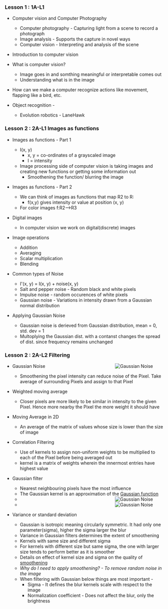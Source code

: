 <h3>Lesson 1 : 1A-L1</h3>

* Computer vision and Computer Photography
    * Computer photography - Capturing light from a scene to record a photograph
    * Image analysis - Supports the capture in novel ways
    * Computer vision - Interpreting and analysis of the scene
    
* Introduction to computer vision

* What is computer vision?
    * Image goes in and somthing meaningful or interpretable comes out
    * Understanding what is in the image
    
 * How can we make a computer recognize actions like movement, flapping like a bird, etc.
 
 * Object recognition - 
    * Evolution robotics - LaneHawk

<h3>Lesson 2 : 2A-L1 Images as functions</h3>

* Images as functions - Part 1
   * I(x, y)
      * x, y = co-ordinates of a grayscaled image
      * I = intensity
   * Image processing side of computer vision is taking images and creating new functions or getting some information out
      * Smoothening the function/ blurring the image

* Images as functions - Part 2
   * We can think of images as functions that map R2 to R:
      * f(x,y) gives intensity or value at position (x, y)
   * For color images f:R2-->R3
   
* Digital images
   * In computer vision we work on digital(discrete) images

* Image operations
   * Addition
   * Averaging
   * Scalar multiplication
   * Blending
   
* Common types of Noise
   * I'(x, y) = I(x, y) + noise(x, y)
   * Salt and pepper noise - Random black and white pixels
   * Impulse noise - random occurences of white pixels
   * Gaussian noise - Variations in intensity drawn from a Gaussian normal distribution

* Applying Gaussian Noise
   * Gaussian noise is derieved from Gaussian distribution, mean = 0, std. dev = 1
   * Multoplying the Gaussian dist. with a contanst changes the spread of dist. since frequency remains unchanged

<h3>Lesson 2 : 2A-L2 Filtering</h3>

<img src = "http://www.gergltd.com/cse486/project2/GaussianNoise.jpg"
     alt = "Gaussian Noise"
     style = "float: right; margin-right: 40px;"
     />

* Gaussian Noise
   * Smoothening the pixel intensity can reduce noise of the Pixel. Take average of surrounding Pixels and assign to that Pixel
   
* Weighted moving average
   * Closer pixels are more likely to be similar in intensity to the given Pixel. Hence more nearby the Pixel the more weight it should have
   
* Moving Average in 2D
   * An average of the matrix of values whose size is lower than the size of image
   
* Correlation Filtering
   * Use of kernels to assign non-uniform weights to be multiplied to each of the Pixel before being averaged out
   * kernel is a matrix of weights wherein the innermost entries have highest value
   
* Gaussian filter
   * Nearest neighbouring pixels have the most influence
   * The Gaussian kernel is an approximation of the [Gaussian function](https://en.wikipedia.org/wiki/Gaussian_function)
   * <img src = "https://upload.wikimedia.org/wikipedia/commons/thumb/7/74/Normal_Distribution_PDF.svg/360px-Normal_Distribution_PDF.svg.png"
     alt = "Gaussian Noise"
     style = "float: right; margin-right: 40px;"
     />
   * <img src = "https://lh6.googleusercontent.com/sD9KLYLY7Hne9YlCzYgKw7-FaE_Dh201JlO0I1czRc3fBXyRVV7in5Jfq5QEoyJFoypOgPV8_bLHdWdQ0bUGa03B544STlFSksMDTTLIADNsyM4JStM"
     alt = "Gaussian Noise"
     style = "float: right; margin-right: 40px;"
     />
     
* Variance or standard deviation
   * Gaussian is isotropic meaning circularly symmetric. It had only one parameter(sigma), higher the sigma larger the blur
   * Variance in Gaussian filters determines the extent of smoothening
   * Kernels with same size and different sigma
   * For kernels with different size but same sigma, the one with larger size tends to perform better as it is smoother
   * Details on effect of kernel size and sigma on the quality of [smoothening](https://classroom.udacity.com/courses/ud810/lessons/3417359075/concepts/34235689660923)
   * *Why do I need to apply smoothening? - To remove random noise in the image*
   * When filtering with Gaussian below things are most important - 
      * Sigma - It defines the blur kernels scale with respect to the image
      * Normalization coefficient - Does not affect the blur, only the brightness
   
   
